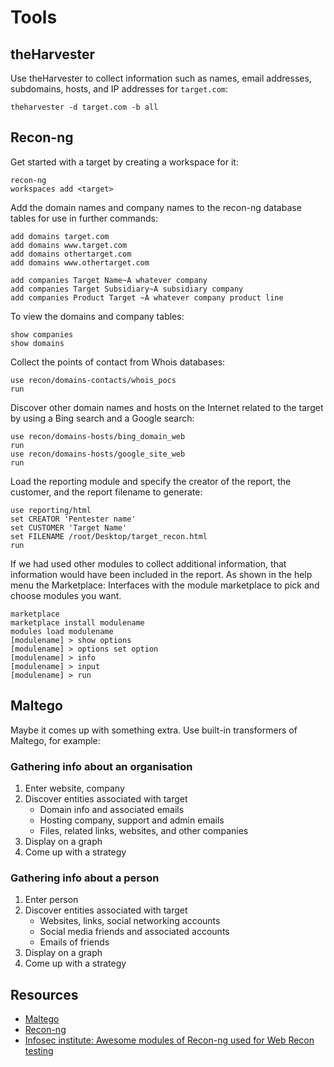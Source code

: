 # Tools

## theHarvester

Use theHarvester to collect information such as names, email addresses, subdomains, hosts, and IP addresses for 
`target.com`:

    theharvester -d target.com -b all

## Recon-ng

Get started with a target by creating a workspace for it:

```text
recon-ng
workspaces add <target>
```

Add the domain names and company names to the recon-ng database tables for use in further commands:

```text
add domains target.com
add domains www.target.com
add domains othertarget.com
add domains www.othertarget.com

add companies Target Name~A whatever company
add companies Target Subsidiary~A subsidiary company
add companies Product Target ~A whatever company product line
```

To view the domains and company tables:

```text
show companies
show domains
```

Collect the points of contact from Whois databases:

```text
use recon/domains-contacts/whois_pocs
run
```

Discover other domain names and hosts on the Internet related to the target by using a Bing search and a Google search:

```text
use recon/domains-hosts/bing_domain_web
run
use recon/domains-hosts/google_site_web
run
```

Load the reporting module and specify the creator of the report, the customer, and the report filename to generate:

```text
use reporting/html
set CREATOR 'Pentester name'
set CUSTOMER 'Target Name'
set FILENAME /root/Desktop/target_recon.html
run
```

If we had used other modules to collect additional information, that information would have been included in the 
report. As shown in the help menu the Marketplace: Interfaces with the module marketplace to pick and choose 
modules you want. 

```text
marketplace
marketplace install modulename
modules load modulename
[modulename] > show options
[modulename] > options set option
[modulename] > info
[modulename] > input
[modulename] > run
```

## Maltego

Maybe it comes up with something extra. Use built-in transformers of Maltego, for example:

### Gathering info about an organisation

1. Enter website, company 
2. Discover entities associated with target
   * Domain info and associated emails
   * Hosting company, support and admin emails
   * Files, related links, websites, and other companies
3. Display on a graph
4. Come up with a strategy

### Gathering info about a person

1. Enter person
2. Discover entities associated with target
   * Websites, links, social networking accounts
   * Social media friends and associated accounts
   * Emails of friends
3. Display on a graph
4. Come up with a strategy

## Resources

* [Maltego](https://www.maltego.com)
* [Recon-ng](https://tools.kali.org/information-gathering/recon-ng)
* [Infosec institute: Awesome modules of Recon-ng used for Web Recon testing](https://resources.infosecinstitute.com/topic/awesome-modules-of-recon-ng-used-for-web-recon-testing/)
